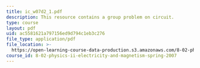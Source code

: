 ```yaml
---
title: ic_w07d2_1.pdf
description: This resource contains a group problem on circuit.
type: course
layout: pdf
uid: ac5581621a797156ed9d794c1eb3c276
file_type: application/pdf
file_location: >-
  https://open-learning-course-data-production.s3.amazonaws.com/8-02-physics-ii-electricity-and-magnetism-spring-2007/ac5581621a797156ed9d794c1eb3c276_ic_w07d2_1.pdf
course_id: 8-02-physics-ii-electricity-and-magnetism-spring-2007
---
```

